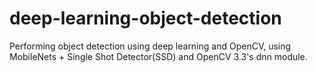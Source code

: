 # deep-learning-object-detection
Performing object detection using deep learning and OpenCV, using MobileNets + Single Shot Detector(SSD) and OpenCV 3.3's dnn module. 
